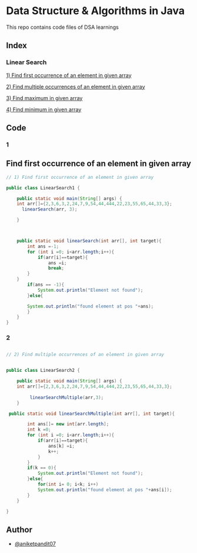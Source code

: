 













# Data Structure & Algorithms in Java

This repo contains code files of DSA learnings

## Index
### Linear Search 
[ 1) Find first occurrence of an element in given array](#1)


[ 2) Find multiple occurrences of an element in given array](#2)

[ 3) Find maximum in given array](https://github.com/aniketpandit07/DSA-in-Java/blob/main/LinearSearch3.java)

[ 4) Find minimum in given array](https://github.com/aniketpandit07/DSA-in-Java/blob/main/LinearSearch4.java)


## Code

### 1
## Find first occurrence of an element in given array


```java
// 1) Find first occurrence of an element in given array

public class LinearSearch1 {

    public static void main(String[] args) {
    int arr[]={2,3,6,3,2,24,7,9,54,44,444,22,23,55,65,44,33,3};
      linearSearch(arr, 3);

    }



    public static void linearSearch(int arr[], int target){
        int ans =-1;
        for (int i =0; i<arr.length;i++){
            if(arr[i]==target){
                ans =i;
                break;
        }
    }
        if(ans == -1){
            System.out.println("Element not found");
        }else{

        System.out.println("found element at pos "+ans);
        }
    }
}
```
### 2
##
```java
// 2) Find multiple occurrences of an element in given array


public class LinearSearch2 {

    public static void main(String[] args) {
    int arr[]={2,3,6,3,2,24,7,9,54,44,444,22,23,55,65,44,33,3};
     
		 linearSearchMultiple(arr,3);
    }

 public static void linearSearchMultiple(int arr[], int target){

        int ans[]= new int[arr.length];
        int k =0;
        for (int i =0; i<arr.length;i++){
            if(arr[i]==target){
                ans[k] =i;
                k++;
            }
        }
        if(k == 0){
            System.out.println("Element not found");
        }else{
            for(int i= 0; i<k; i++)
            System.out.println("found element at pos "+ans[i]);
        }
    }

}
```

## Author

- [@aniketpandit07](https://www.github.com/aniketpandit07)

